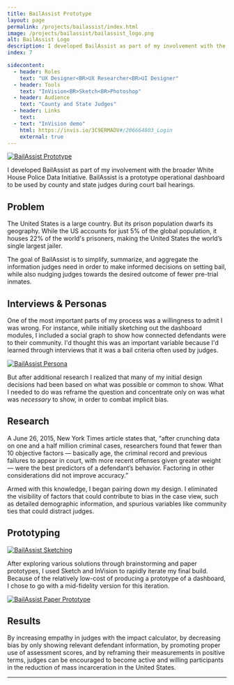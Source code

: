 ```yaml
---
title: BailAssist Prototype
layout: page
permalink: /projects/bailassist/index.html
image: /projects/bailassist/bailassist_logo.png
alt: BailAssist Logo
description: I developed BailAssist as part of my involvement with the broader White House Police Data Initiative.
index: 7

sidecontent:
  - header: Roles
    text: "UX Designer<BR>UX Researcher<BR>UI Designer"
  - header: Tools
    text: "InVision<BR>Sketch<BR>Photoshop"   
  - header: Audience
    text: "County and State Judges"
  - header: Links
    text: 
  - text: "InVision demo"
    html: https://invis.io/3C9ERMADV#/206664803_Login
    external: true
---
```


[![BailAssist Prototype](/projects/bailassist/bailassist_original.png "BailAssist Prototype")](/projects/bailassist/bailassist_original.png)

I developed BailAssist as part of my involvement with the broader White House Police Data Initiative. BailAssist is a prototype operational dashboard to be used by county and state judges during court bail hearings.

## Problem

The United States is a large country. But its prison population dwarfs its geography. While the US accounts for just 5% of the global population, it houses 22% of the world's prisoners, making the United States the world’s single largest jailer.

The goal of BailAssist is to simplify, summarize, and aggregate the information judges need in order to make informed decisions on setting bail, while also nudging judges towards the desired outcome of fewer pre-trial inmates.

## Interviews & Personas

One of the most important parts of my process was a willingness to admit I was wrong. For instance, while initially sketching out the dashboard modules, I included a social graph to show how connected defendants were to their community. I'd thought this was an important variable because I'd learned through interviews that it was a bail criteria often used by judges. 

[![BailAssist Persona](/projects/bailassist/bailassist_persona_original.jpg "BailAssist Persona")](/projects/bailassist/bailassist_persona_original.jpg)

But after additional research I realized that many of my initial design decisions had been based on what was possible or common to show. What I needed to do was reframe the question and concentrate only on was what was <em>necessary</em> to show, in order to combat implicit bias. 

## Research

A June 26, 2015, New York Times article states that, “after crunching data on one and a half million criminal cases, researchers found that fewer than 10 objective factors — basically age, the criminal record and previous failures to appear in court, with more recent offenses given greater weight — were the best predictors of a defendant’s behavior. Factoring in other considerations did not improve accuracy.” 

Armed with this knowledge, I began pairing down my design. I eliminated the visibility of factors that could contribute to bias in the case view, such as detailed demographic information, and spurious variables like community ties that could distract judges.

## Prototyping

[![BailAssist Sketching](/projects/bailassist/bailassist_sketch_original.jpg "BailAssist Sketching")](/projects/bailassist/bailassist_sketch_original.jpg)

After exploring various solutions through brainstorming and paper prototypes, I used Sketch and InVision to rapidly iterate my final build. Because of the relatively low-cost of producing a prototype of a dashboard, I chose to go with a mid-fidelity version for this iteration.

[![BailAssist Paper Prototype](/projects/bailassist/bailassist_paper_original.jpg "BailAssist Paper Prototype")](/projects/bailassist/bailassist_paper_original.jpg)

## Results

By increasing empathy in judges with the impact calculator, by decreasing bias by only showing relevant defendant information, by promoting proper use of assessment scores, and by reframing their measurements in positive terms, judges can be encouraged to become active and willing participants in the reduction of mass incarceration in the United States.

<hr>